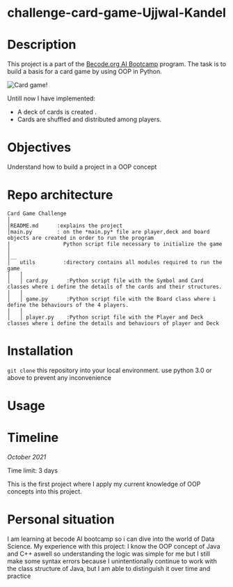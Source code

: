 # challenge-card-game-Ujjwal-Kandel

# Description
This project is a part of the [Becode.org AI Bootcamp](https://becode.org/learn/ai-bootcamp/) program. The task is to build a basis for a card game by using OOP in Python. 

![Card game!](https://giphy.com/gifs/player-poker-bet-3ov9jUCYetT3GVwcy4)

Untill now I have implemented:
- A deck of cards is created .
- Cards are shuffled and distributed among  players.



# Objectives
Understand how to build a project in a OOP concept

# Repo architecture
```
Card Game Challenge
│
│README.md      :explains the project
│main.py        : on the *main.py* file are player,deck and board objects are created in order to run the program
|                 Python script file necessary to initialize the game
│   
│__   
│   utils         :directory contains all modules required to run the game
│   │
│   │ card.py      :Python script file with the Symbol and Card classes where i define the details of the cards and their structures.
│   │
│   │ game.py      :Python script file with the Board class where i define the behaviours of the 4 players.
│   │
│   │ player.py    :Python script file with the Player and Deck classes where i define the details and behaviours of player and Deck

```

# Installation
`git clone` this repository into your local environment.
use python 3.0 or above to prevent any inconvenience

# Usage


# Timeline
*October 2021*

Time limit: 3 days

This is the first project where I apply my current knowledge of OOP concepts into this project.

# Personal situation

I am learning at becode AI bootcamp so i can dive into the world of Data Science.
My experience with this project: I know the OOP concept of Java and C++ aswell so understanding the logic was simple for me but I still make some syntax errors because I unintentionally continue to work with the class structure of Java, but I am able to distinguish it over time and practice